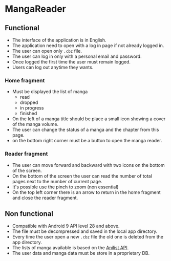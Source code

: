 # MangaReader

## Functional
- The interface of the application is in English.
- The application need to open with a log in page if not already logged in.
- The user can open only `.cbz` file.
- The user can log in only with a personal email and password.
- Once logged the first time the user must remain logged.
- Users can log out anytime they wants.

### Home fragment
- Must be displayed the list of manga 
  + read
  + dropped
  + in progress
  + finished
- On the left of a manga title should be place a small icon showing a cover of the manga volume.
- The user can change the status of a manga and the chapter from this page.
- on the bottom right corner must be a button to open the manga reader.

### Reader fragment
- The user can move forward and backward with two icons on the bottom of the screen.
- On the bottom of the screen the user can read the number of total pages next to the number of current page.
- It's possible use the pinch to zoom (non essential)
- On the top left corner there is an arrow to return in the home fragment and close the reader fragment.

## Non functional
- Compatible with Android 9 API level 28 and above.
- The file must be decompressed and saved in the local app directory.
- Every time the user open a new `.cbz` file the old one is deleted from the app directory.
- The lists of manga available is based on the [Anilist API](https://anilist.gitbook.io/anilist-apiv2-docs/).
- The user data and manga data must be store in a proprietary DB.